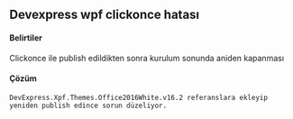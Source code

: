 ## Devexpress wpf clickonce hatası ##
#### Belirtiler
Clickonce ile publish edildikten sonra kurulum sonunda aniden kapanması
#### Çözüm
````
DevExpress.Xpf.Themes.Office2016White.v16.2 referanslara ekleyip 
yeniden publish edince sorun düzeliyor.
````
